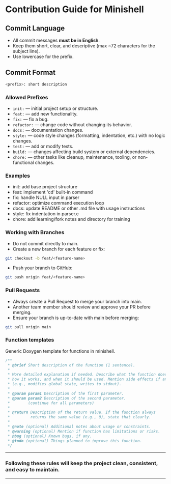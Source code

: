 # Contribution Guide for Minishell

## Commit Language
- All commit messages **must be in English**.
- Keep them short, clear, and descriptive (max ~72 characters for the subject line).
- Use lowercase for the prefix.

## Commit Format

``` bash
<prefix>: short description
```

### Allowed Prefixes

- `init:` — initial project setup or structure.
- `feat:` — add new functionality.
- `fix:` — fix a bug.
- `refactor:` — change code without changing its behavior.
- `docs:` — documentation changes.
- `style:` — code style changes (formatting, indentation, etc.) with no logic changes.
- `test:` — add or modify tests.
- `build:` — changes affecting build system or external dependencies.
- `chore:` — other tasks like cleanup, maintenance, tooling, or non-functional changes.

### Examples

- init: add base project structure
- feat: implement 'cd' built-in command
- fix: handle NULL input in parser
- refactor: optimize command execution loop
- docs: update README or other .md file with usage instructions
- style: fix indentation in parser.c
- chore: add learning/fork notes and directory for training

### Working with Branches

- Do not commit directly to main.
- Create a new branch for each feature or fix:
``` bash
git checkout -b feat/<feature-name>
```
- Push your branch to GitHub:
``` bash
git push origin feat/<feature-name>
```

### Pull Requests

- Always create a Pull Request to merge your branch into main.
- Another team member should review and approve your PR before merging.
- Ensure your branch is up-to-date with main before merging:
``` bash
git pull origin main
```

### Function templates

Generic Doxygen template for functions in minishell. 

``` c
/**
 * @brief Short description of the function (1 sentence).
 *
 * More detailed explanation if needed. Describe what the function does,
 * how it works, and when it should be used. Mention side effects if any
 * (e.g., modifies global state, writes to stdout).
 *
 * @param param1 Description of the first parameter.
 * @param param2 Description of the second parameter.
 *        (continue for all parameters)
 *
 * @return Description of the return value. If the function always
 *         returns the same value (e.g., 0), state that clearly.
 *
 * @note (optional) Additional notes about usage or constraints.
 * @warning (optional) Mention if function has limitations or risks.
 * @bug (optional) Known bugs, if any.
 * @todo (optional) Things planned to improve this function.
 */
```

---
### Following these rules will keep the project clean, consistent, and easy to maintain.
---
